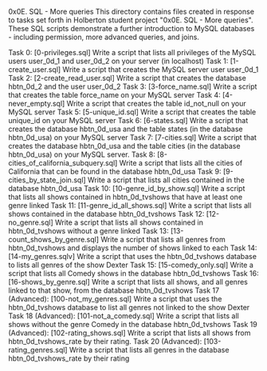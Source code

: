 0x0E. SQL - More queries
This directory contains files created in response to tasks set forth in Holberton student project "0x0E. SQL - More queries". These SQL scripts demonstrate a further introduction to MySQL databases - including permission, more advanced queries, and joins.

Task 0: [0-privileges.sql]
Write a script that lists all privileges of the MySQL users user_0d_1 and user_0d_2 on your server (in localhost)
Task 1: [1-create_user.sql]
Write a script that creates the MySQL server user user_0d_1
Task 2: [2-create_read_user.sql]
Write a script that creates the database hbtn_0d_2 and the user user_0d_2
Task 3: [3-force_name.sql]
Write a script that creates the table force_name on your MySQL server
Task 4: [4-never_empty.sql]
Write a script that creates the table id_not_null on your MySQL server
Task 5: [5-unique_id.sql]
Write a script that creates the table unique_id on your MySQL server
Task 6: [6-states.sql]
Write a script that creates the database hbtn_0d_usa and the table states (in the database hbtn_0d_usa) on your MySQL server
Task 7: [7-cities.sql]
Write a script that creates the database hbtn_0d_usa and the table cities (in the database hbtn_0d_usa) on your MySQL server.
Task 8: [8-cities_of_california_subquery.sql]
Write a script that lists all the cities of California that can be found in the database hbtn_0d_usa
Task 9: [9-cities_by_state_join.sql]
Write a script that lists all cities contained in the database hbtn_0d_usa
Task 10: [10-genre_id_by_show.sql]
Write a script that lists all shows contained in hbtn_0d_tvshows that have at least one genre linked
Task 11: [11-genre_id_all_shows.sql]
Write a script that lists all shows contained in the database hbtn_0d_tvshows
Task 12: [12-no_genre.sql]
Write a script that lists all shows contained in hbtn_0d_tvshows without a genre linked
Task 13: [13-count_shows_by_genre.sql]
Write a script that lists all genres from hbtn_0d_tvshows and displays the number of shows linked to each
Task 14: [14-my_genres.sqlv]
Write a script that uses the hbtn_0d_tvshows database to lists all genres of the show Dexter
Task 15: [15-comedy_only.sql]
Write a script that lists all Comedy shows in the database hbtn_0d_tvshows
Task 16: [16-shows_by_genre.sql]
Write a script that lists all shows, and all genres linked to that show, from the database hbtn_0d_tvshows
Task 17 (Advanced): [100-not_my_genres.sql]
Write a script that uses the hbtn_0d_tvshows database to list all genres not linked to the show Dexter
Task 18 (Advanced): [101-not_a_comedy.sql]
Write a script that lists all shows without the genre Comedy in the database hbtn_0d_tvshows
Task 19 (Advanced): [102-rating_shows.sql]
Write a script that lists all shows from hbtn_0d_tvshows_rate by their rating.
Task 20 (Advanced): [103-rating_genres.sql]
Write a script that lists all genres in the database hbtn_0d_tvshows_rate by their rating
